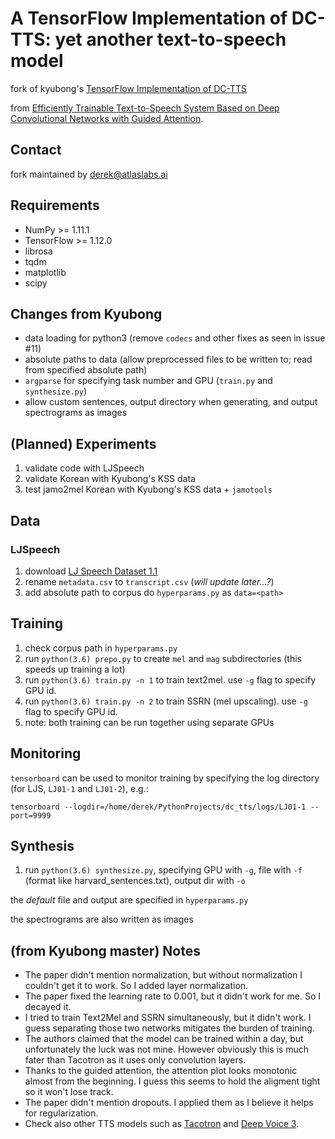 # A TensorFlow Implementation of DC-TTS: yet another text-to-speech model

fork of kyubong's [TensorFlow Implementation of DC-TTS](https://github.com/Kyubyong/dc_tts)

from [Efficiently Trainable Text-to-Speech System Based on Deep Convolutional Networks with Guided Attention](https://arxiv.org/abs/1710.08969).

## Contact

fork maintained by derek@atlaslabs.ai

## Requirements
  * NumPy >= 1.11.1
  * TensorFlow >= 1.12.0
  * librosa
  * tqdm
  * matplotlib
  * scipy

## Changes from Kyubong

- data loading for python3 (remove `codecs` and other fixes as seen in issue #11)
- absolute paths to data (allow preprocessed files to be written to; read from specified absolute path)
- `argparse` for specifying task number and GPU (`train.py` and `synthesize.py`)
- allow custom sentences, output directory when generating, and output spectrograms as images

## (Planned) Experiments

1. validate code with LJSpeech
2. validate Korean with Kyubong's KSS data
3. test jamo2mel Korean with Kyubong's KSS data + `jamotools`

## Data

### LJSpeech

1. download [LJ Speech Dataset 1.1](https://keithito.com/LJ-Speech-Dataset/)
2. rename `metadata.csv` to `transcript.csv` (*will update later...?*)
3. add absolute path to corpus do `hyperparams.py` as `data=<path>`

## Training

1. check corpus path in `hyperparams.py`
2. run `python(3.6) prepo.py` to create `mel` and `mag` subdirectories (this speeds up training a lot)
3. run `python(3.6) train.py -n 1` to train text2mel. use `-g` flag to specify GPU id.
4. run `python(3.6) train.py -n 2` to train SSRN (mel upscaling). use `-g` flag to specify GPU id.
5. note: both training can be run together using separate GPUs

## Monitoring

`tensorboard` can be used to monitor training by specifying the log directory (for LJS, `LJ01-1` and `LJ01-2`), e.g.:

`tensorboard --logdir=/home/derek/PythonProjects/dc_tts/logs/LJ01-1 --port=9999`

## Synthesis

1. run `python(3.6) synthesize.py`, specifying GPU with `-g`, file with `-f` (format like harvard_sentences.txt), output dir with `-o`

the *default* file and output are specified in `hyperparams.py`

the spectrograms are also written as images

## (from Kyubong master) Notes

  * The paper didn't mention normalization, but without normalization I couldn't get it to work. So I added layer normalization.
  * The paper fixed the learning rate to 0.001, but it didn't work for me. So I decayed it.
  * I tried to train Text2Mel and SSRN simultaneously, but it didn't work. I guess separating those two networks mitigates the burden of training.
  * The authors claimed that the model can be trained within a day, but unfortunately the luck was not mine. However obviously this is much fater than Tacotron as it uses only convolution layers.
  * Thanks to the guided attention, the attention plot looks monotonic almost from the beginning. I guess this seems to hold the aligment tight so it won't lose track.
  * The paper didn't mention dropouts. I applied them as I believe it helps for regularization.
  * Check also other TTS models such as [Tacotron](https://github.com/kyubyong/tacotron) and [Deep Voice 3](https://github.com/kyubyong/deepvoice3).
  
